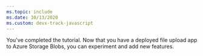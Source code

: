 ```yaml
---
ms.topic: include
ms.date: 10/13/2020
ms.custom: devx-track-javascript
---
```


You've completed the tutorial. Now that you have a deployed file upload app to Azure Storage Blobs, you can experiment and add new features. 